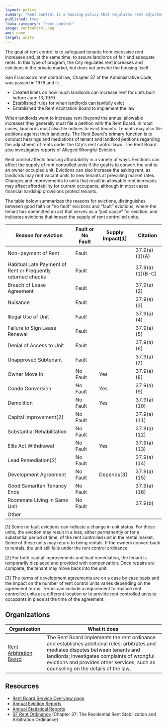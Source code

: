```yaml
---
layout: policy
summary: "Rent control is a housing policy that regulates rent adjustments and evictions by private landlords. "
published: true
"data-category": "rent-control"
image: rentcontrol.png
ami: none
target: units
---
```


The goal of rent control is to safeguard tenants from excessive rent increases and, at the same time, to assure landlords of fair and adequate rents. In this type of program, the City regulates rent increases and evictions in the private market, but does not provide the housing itself.

San Francisco’s rent control law, Chapter 37 of the Administrative Code, was passed in 1979 and it:

- Created limits on how much landlords can increase rent for units built before June 13, 1979
- Established rules for when landlords can lawfully evict 
- Established the Rent Arbitration Board to implement the law

When landlords want to increase rent (beyond the annual allowable increase) they generally must file a petition with the Rent Board. In most cases, landlords must also file notices to evict tenants. Tenants may also file petitions against their landlords. The Rent Board's primary function is to conduct hearings and mediations of tenant and landlord petitions regarding the adjustment of rents under the City's rent control laws. The Rent Board also investigates reports of Alleged Wrongful Eviction.

Rent control affects housing affordability in a variety of ways. Evictions can affect the supply of rent controlled units if the goal is to convert the unit to an owner occupied unit. Evictions can also increase the asking rent, as landlords may rent vacant units to new tenants at prevailing market rates. Changes and improvements to units that result in allowable rent increases may affect affordability for current occupants, although in most cases financial hardship provisions protect tenants.

The table below summarizes the reasons for evictions, distinguishes between good faith or “no fault” evictions and “fault” evictions, where the tenant has committed an act that serves as a “just cause” for eviction, and indicates evictions that impact the supply of rent controlled units.

Reason for eviction|Fault or No Fault|Supply Impact[1]|Citation
-------------------|-----------------|----------------------------------------------------------|--------
Non-payment of Rent|Fault||37.9(a)(1)(A)
Habitual Late Payment of Rent or Frequently returned checks|Fault||37.9(a)(1)(B-C)
Breach of Lease Agreement|Fault||37.9(a)(2)
Nuisance|Fault||37.9(a)(3)
Illegal Use of Unit|Fault||37.9(a)(4)
Failure to Sign Lease Renewal|Fault||37.9(a)(5)
Denial of Access to Unit|Fault||37.9(a)(6)
Unapproved Subtenant|Fault||37.9(a)(7)
Owner Move In|No Fault|Yes|37.9(a)(8)
Condo Conversion|No Fault|Yes|37.9(a)(9)
Demolition|No Fault|Yes|37.9(a)(10)
Capital Improvement[2] |No Fault||37.9(a)(11)
Substantial Rehabilitation|No Fault||37.9(a)(12)
Ellis Act Withdrawal|No Fault|Yes|37.9(a)(13)
Lead Remediation[2] |No Fault||37.9(a)(14)
Development Agreement|No Fault|Depends[3]|37.9(a)(15)
Good Samaritan Tenancy Ends|No Fault||37.9(a)(16)
Roommate Living in Same Unit|No Fault||37.9(b)
Other|||

[1] Some no fault evictions can indicate a change in unit status. For these units, the eviction may result in a loss, either permanently or for a substantial period of time, of the rent controlled unit in the rental market. Some of these units may return to being rentals. If the owners convert back to rentals, the unit still falls under the rent control ordinance.

[2] For both capital improvements and lead remediation, the tenant is temporarily displaced and provided with compensation. Once repairs are complete, the tenant may move back into the unit.

[3] The terms of development agreements are on a case by case basis and the impact on the number of rent control units varies depending on the agreement terms. Terms can include a requirement to replace rent controlled units at a different location or to provide rent controlled units to occupants in place at the time of the agreement.

## Organizations
Organization | What it does
-------------|--------------
[Rent Arbitration Board](http://www.sfrb.org/)	| The Rent Board implements the rent ordinance and establishes additional rules; arbitrates and mediates disputes between tenants and landlords; investigates complaints of wrongful evictions and provides other services, such as counseling on the details of the law.

## Resources
- [Rent Board Service Overview page](http://www.sfrb.org/index.aspx?page=8)
- [Annual Eviction Reports](http://www.sfrb.org/index.aspx?page=46)
- [Annual Statistical Reports](http://www.sfrb.org/index.aspx?page=48)
- [SF Rent Ordinance](http://www.sfrb.org/index.aspx?page=7) (Chapter 37: The Residential Rent Stabilization and Arbitration Ordinance)
